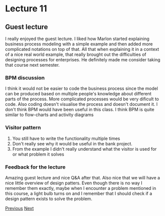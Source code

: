 # Lecture 11

## Guest lecture
I really enjoyed the guest lecture. I liked how Marlon started explaining business process modeling with a simple example and then added more complicated notations on top of that. All that when explaining it in a context of a nice real world example, that really brought out the difficulties of designing processes for enterprises. He definitely made me consider taking that course next semester.

### BPM discussion
I think it would not be easier to code the business process since the model can be produced based on multiple people's knowledge about different parts of the process. More complicated processes would be very dificult to code. Also coding doesn't visualise the process and doesn't document it. 
I don't think BPM would have been useful in this class.
I think BPM is quite similar to flow-charts and activity diagrams
### Visitor pattern
1. You still have to write the functionality multiple times
2. Don't really see why it would be useful in the bank project.
3. From the example I didn't really understand what the visitor is used for or what problem it solves
### Feedback for the lecture
Amazing guest lecture and nice Q&A after that. Also nice that we will have a nice little overview of design patters. Even though there is no way I remember them exactly, maybe when I encounter a problem mentioned in this course, a light bulb turns on and I remember that I should check if a design pattern exists to solve the problem.

[Previous](../lecture10.md) [Next](../lecture12.md)